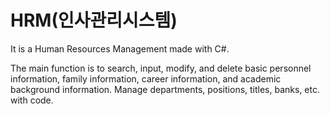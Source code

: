 # HRM(인사관리시스템)
It is a Human Resources Management made with C#.

The main function is to search, input, modify, and delete basic personnel information, family information, career information, and academic background information. Manage departments, positions, titles, banks, etc. with code.



